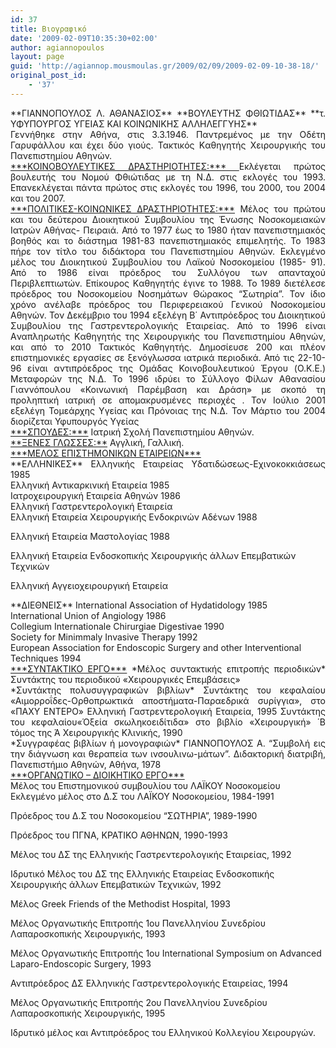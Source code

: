 ```yaml
---
id: 37
title: Βιογραφικό
date: '2009-02-09T10:35:30+02:00'
author: agiannopoulos
layout: page
guid: 'http://agiannop.mousmoulas.gr/2009/02/09/2009-02-09-10-38-18/'
original_post_id:
    - '37'
---
```


<div style="text-align:justify;">**ΓΙΑΝΝΟΠΟΥΛΟΣ Λ. ΑΘΑΝΑΣΙΟΣ**  
**ΒΟΥΛΕΥΤΗΣ ΦΘΙΩΤΙΔΑΣ**   
**τ. ΥΦΥΠΟΥΡΓΟΣ ΥΓΕΙΑΣ ΚΑΙ ΚΟΙΝΩΝΙΚΗΣ ΑΛΛΗΛΕΓΓΥΗΣ**</div><div style="text-align:justify;">Γεννήθηκε στην Αθήνα, στις 3.3.1946.  
Παντρεμένος με την Oδέτη Γαρυφάλλου και έχει δύο γιούς. Τακτικός Kαθηγητής Χειρουργικής του Πανεπιστημίου Αθηνών.</div><div style="text-align:justify;"></div><div style="text-align:justify;"><span style="text-decoration:underline;">***ΚΟΙΝΟΒΟΥΛΕΥΤΙΚΕΣ ΔΡΑΣΤΗΡΙΟΤΗΤΕΣ:*** </span>Εκλέγεται πρώτος βουλευτής του Νομού Φθιώτιδας με τη Ν.Δ. στις εκλογές του 1993. Επανεκλέγεται πάντα πρώτος στις εκλογές του 1996, του 2000, του 2004 και του 2007.</div><div style="text-align:justify;"></div><div style="text-align:justify;"><span style="text-decoration:underline;">***ΠΟΛΙΤΙΚΕΣ-ΚΟΙΝΩΝΙΚΕΣ ΔΡΑΣΤΗΡΙΟΤΗΤΕΣ:***</span> Μέλος του πρώτου και του δεύτερου Διοικητικού Συμβουλίου της Ένωσης Νοσοκομειακών Iατρών Αθήνας- Πειραιά. Από το 1977 έως το 1980 ήταν πανεπιστημιακός βοηθός και το διάστημα 1981-83 πανεπιστημιακός επιμελητής. Το 1983 πήρε τον τίτλο του διδάκτορα του Πανεπιστημίου Αθηνών. Εκλεγμένο μέλος του Διοικητικού Συμβουλίου του Λαϊκού Νοσοκομείου (1985- 91). Από το 1986 είναι πρόεδρος του Συλλόγου των απανταχού Περιβλεπτιωτών. Επίκουρος Kαθηγητής έγινε το 1988. Το 1989 διετέλεσε πρόεδρος του Νοσοκομείου Νοσημάτων Θώρακος “Σωτηρία”. Τον ίδιο χρόνο ανέλαβε πρόεδρος του Περιφερειακού Γενικού Νοσοκομείου Αθηνών. Τον Δεκέμβριο του 1994 εξελέγη Β΄ Αντιπρόεδρος του Διοικητικού Συμβουλίου της Γαστρεντερολογικής Εταιρείας. Από το 1996 είναι Aναπληρωτής Kαθηγητής της Χειρουργικής του Πανεπιστημίου Αθηνών, και από το 2010 Τακτικός Καθηγητής. Δημοσίευσε 200 και πλέον επιστημονικές εργασίες σε ξενόγλωσσα ιατρικά περιοδικά. Από τις 22-10-96 είναι αντιπρόεδρος της Oμάδας Κοινοβουλευτικού Έργου (O.Κ.Ε.) Μεταφορών της Ν.Δ. Το 1996 ιδρύει το Σύλλογο Φίλων Αθανασίου Γιαννόπουλου «Κοινωνική Παρέμβαση και Δράση» με σκοπό τη προληπτική ιατρική σε απομακρυσμένες περιοχές . Τον Ιούλιο 2001 εξελέγη Τομεάρχης Υγείας και Πρόνοιας της Ν.Δ. Τον Μάρτιο του 2004 διορίζεται Υφυπουργός Υγείας</div><div style="text-align:justify;"></div><div style="text-align:justify;"><span style="text-decoration:underline;">***ΣΠΟΥΔΕΣ:***</span> Ιατρική Σχολή Πανεπιστημίου Αθηνών.</div><div style="text-align:justify;"><span style="text-decoration:underline;">  
</span></div><div style="text-align:justify;"><span style="text-decoration:underline;">**ΞΕΝΕΣ ΓΛΩΣΣΕΣ:**</span> Αγγλική, Γαλλική.</div><div style="text-align:justify;"></div><div style="text-align:justify;"><span style="text-decoration:underline;">***ΜΕΛΟΣ ΕΠΙΣΤΗΜΟΝΙΚΩΝ ΕΤΑΙΡΕΙΩΝ***</span>  
</div><div style="text-align:justify;"></div><div style="text-align:justify;">**ΕΛΛΗΝΙΚΕΣ**  
Ελληνικής Εταιρείας Υδατιδώσεως-Εχινοκοκκιάσεως 1985</div><div style="text-align:justify;">Ελληνική Αντικαρκινική Εταιρεία 1985</div><div style="text-align:justify;">Ιατροχειρουργική Εταιρεία Αθηνών 1986</div><div style="text-align:justify;">Ελληνική Γαστρεντερολογική Εταιρεία</div>Ελληνική Εταιρεία Χειρουργικής Eνδοκρινών Aδένων 1988

Ελληνική Εταιρεία Μαστολογίας 1988

Ελληνική Εταιρεία Ενδοσκοπικής Χειρουργικής άλλων Επεμβατικών Τεχνικών

Ελληνική Αγγειοχειρουργική Εταιρεία

<div style="text-align:justify;"></div><div style="text-align:justify;">**ΔΙΕΘΝΕΙΣ**  
International Association of Hydatidology 1985</div><div style="text-align:justify;">International Union of Angiology 1986</div><div style="text-align:justify;">Collegium Internationale Chirurgiae Digestivae 1990</div><div style="text-align:justify;">Society for Minimmaly Invasive Therapy 1992</div>European Association for Endoscopic Surgery and other Interventional Techniques 1994

<div style="text-align:justify;"></div><div style="text-align:justify;"></div><div style="text-align:justify;"><span style="text-decoration:underline;">***ΣΥΝΤΑΚΤΙΚΟ ΕΡΓΟ***</span>  
*Μέλος συντακτικής επιτροπής περιοδικών*   
Συντάκτης του περιοδικού «Χειρουργικές Επεμβάσεις»  
</div><div style="text-align:justify;"></div><div style="text-align:justify;">*Συντάκτης πολυσυγγραφικών βιβλίων*  
Συντάκτης του κεφαλαίου «Αιμορροΐδες-Ορθοπρωκτικά αποστήματα-Παραεδρικά συρίγγια», στο «ΠΑΧΥ ΕΝΤΕΡΟ» Ελληνική Γαστρεντερολογική Εταιρεία, 1995  
Συντάκτης του κεφαλαίου«Όξεία σκωληκοειδίτιδα» στο βιβλίο «Χειρουργική» ΄Β τόμος της Ά Χειρουργικής Κλινικής, 1990</div><div style="text-align:justify;">*Συγγραφέας βιβλίων ή μονογραφιών*   
ΓΙΑΝΝΟΠΟΥΛΟΣ Α. “Συμβολή εις την διάγνωση και θεραπεία των ινσουλινω-μάτων”. Διδακτορική διατριβή, Πανεπιστήμιο Αθηνών, Αθήνα, 1978</div><div style="text-align:justify;"></div><div style="text-align:justify;"><span style="text-decoration:underline;">***ΟΡΓΑΝΩΤΙΚΟ – ΔΙΟΙΚΗΤΙΚΟ ΕΡΓΟ***</span></div><div style="text-align:justify;">Μέλος του Επιστημονικού συμβουλίου του ΛΑΪΚΟΥ Νοσοκομείου</div>Εκλεγμένο μέλος στο Δ.Σ του ΛΑΪΚΟΥ Νοσοκομείου, 1984-1991

Πρόεδρος του Δ.Σ του Νοσοκομείου “ΣΩΤΗΡΙΑ”, 1989-1990

Πρόεδρος του ΠΓΝΑ, ΚΡΑΤΙΚΟ ΑΘΗΝΩΝ, 1990-1993

Μέλος του ΔΣ της Ελληνικής Γαστρεντερολογικής Εταιρείας, 1992

Ιδρυτικό Μέλος του ΔΣ της Ελληνικής Εταιρείας Ενδοσκοπικής Χειρουργικής άλλων Επεμβατικών Τεχνικών, 1992

Μέλος Greek Friends of the Methodist Hospital, 1993

Μέλος Οργανωτικής Επιτροπής 1ου Πανελληνίου Συνεδρίου Λαπαροσκοπικής Χειρουργικής, 1993

Μέλος Οργανωτικής Επιτροπής 1ου International Symposium on Advanced Laparo-Endoscopic Surgery, 1993

Αντιπρόεδρος ΔΣ Ελληνικής Γαστρεντερολογικής Εταιρείας, 1994

Μέλος Οργανωτικής Επιτροπής 2ου Πανελληνίου Συνεδρίου Λαπαροσκοπικής Χειρουργικής, 1995

Ιδρυτικό μέλος και Αντιπρόεδρος του Ελληνικού Κολλεγίου Χειρουργών.